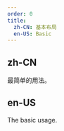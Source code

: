 ```yaml
---
order: 0
title:
  zh-CN: 基本布局
  en-US: Basic
---
```


## zh-CN

最简单的用法。

## en-US

The basic usage.
